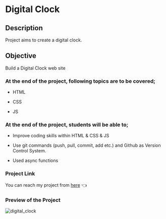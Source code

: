 # Digital Clock 

## Description

Project aims to create a digital clock.

## Objective

Build a Digital Clock web site 

### At the end of the project, following topics are to be covered;

- HTML 

- CSS

- JS

### At the end of the project, students will be able to;

- Improve coding skills within HTML & CSS & JS

- Use git commands (push, pull, commit, add etc.) and Github as Version Control 
System.
- Used async functions
### Project Link
You can reach my project from [here](https://js-digi-clock.netlify.app/) 👈
### Preview of the Project

![digital_clock](https://user-images.githubusercontent.com/98649983/174446111-dca936ed-dc73-41e8-a327-aca310e32509.gif)

